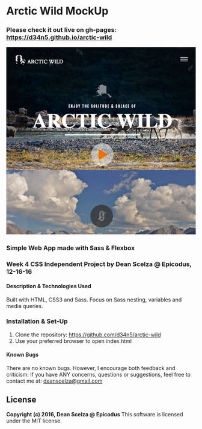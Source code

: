 # Arctic Wild MockUp #

### Please check it out live on gh-pages: https://d34n5.github.io/arctic-wild ###

![screenshot](img/arctic.png)

### Simple Web App made with Sass & Flexbox ###

### Week 4 CSS Independent Project by Dean Scelza @ Epicodus, 12-16-16 ###

#### Description & Technologies Used ####
Built with HTML, CSS3 and Sass.
Focus on Sass nesting, variables and media queries.

### Installation & Set-Up ###
1. Clone the repository: https://github.com/d34n5/arctic-wild
2. Use your preferred browser to open index.html

#### Known Bugs ####
There are no known bugs.  However, I encourage both feedback and criticism: If you have ANY concerns, questions or suggestions, feel free to contact me at:  deanscelza@gmail.com

## License ##
**Copyright (c) 2016, Dean Scelza @ Epicodus**
This software is licensed under the MIT license.

